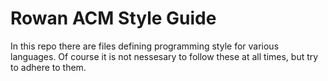 # Rowan ACM Style Guide
In this repo there are files defining programming style for various languages. Of course it is not nessesary to follow these at all times, but try to adhere to them.
